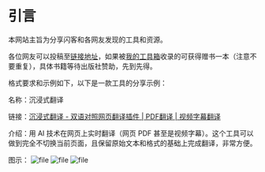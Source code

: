 # 引言

本网站主旨为分享闪客和各网友发现的工具和资源。

各位网友可以投稿至[链接地址](https://t.zsxq.com/1954H1kA6)，如果被[我的工具箱](https://t.zsxq.com/19nRdGfdH)收录的可获得赠书一本（注意不要重复），具体书籍等待出版社赞助，先到先得。

格式要求和示例如下，以下是一款工具的分享示例：

名称：沉浸式翻译

链接：[沉浸式翻译 - 双语对照网页翻译插件 | PDF翻译 | 视频字幕翻译](https://immersivetranslate.com/)

介绍：用 AI 技术在网页上实时翻译（网页 PDF 甚至是视频字幕）。这个工具可以做到完全不切换当前页面，且保留原始文本和格式的基础上完成翻译，非常方便。

图示：
![file](https://vip.123pan.cn/1831704795/public/%E6%88%91%E7%9A%84%E5%B7%A5%E5%85%B7%E7%AE%B1-202404-00/images/FhRI5vSA1sjaJDLZfJ61i2c-p3KJ.webp)
![file](https://vip.123pan.cn/1831704795/public/%E6%88%91%E7%9A%84%E5%B7%A5%E5%85%B7%E7%AE%B1-202404-00/images/Fvnt5FGaDJop22-UWrQy3KJpEGR9.webp)
![file](https://vip.123pan.cn/1831704795/public/%E6%88%91%E7%9A%84%E5%B7%A5%E5%85%B7%E7%AE%B1-202404-00/images/FuikeTTfH-Fv5Dl0Rkf-9UYGZwp7.webp)